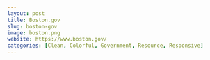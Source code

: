 ```yaml
---
layout: post
title: Boston.gov
slug: boston-gov
image: boston.png
website: https://www.boston.gov/
categories: [Clean, Colorful, Government, Resource, Responsive]
---
```

